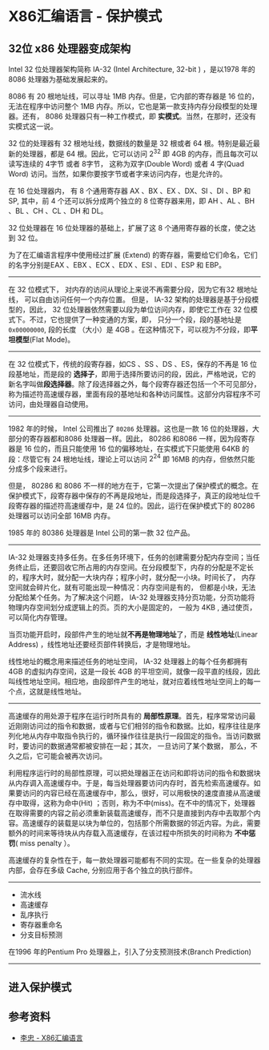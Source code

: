 # X86汇编语言 - 保护模式

[annotation]: <id> (b1139606-b12b-48a8-aa7a-8508fb627498)
[annotation]: <status> (public)
[annotation]: <create_time> (2021-02-09 21:41:55)
[annotation]: <category> (计算机技术)
[annotation]: <tags> (汇编语言)
[annotation]: <comments> (true)
[annotation]: <url> (http://blog.ccyg.studio/article/b1139606-b12b-48a8-aa7a-8508fb627498)


## 32位 x86 处理器变成架构


Intel 32 位处理器架构简称 IA-32 (Intel Architecture, 32-bit ) ，是以1978 年的 8086 处理器为基础发展起来的。

8086 有 20 根地址线，可以寻址 1MB 内存。但是，它内部的寄存器是 16 位的， 无法在程序中访问整个 1MB 内存。所以，它也是第一款支持内存分段模型的处理器。还有， 8086 处理器只有一种工作模式，即 **实模式**。当然，在那时，还没有实模式这一说。

32 位的处理器有 32 根地址线，数据线的数量是 32 根或者 64 根。特别是最近最新的处理器，都是 64 根。因此，它可以访问 $2^32$ 即 4GB 的内存，而且每次可以读写连续的 4字节 或者 8字节， 这称为双字(Double Word) 或者 4 字(Quad Word) 访问。当然，如果你要按字节或者字来访问内存，也是允许的。

在 16 位处理器内， 有 8 个通用寄存器 AX 、BX 、EX 、DX、SI 、DI 、BP 和 SP, 其中，前 4 个还可以拆分成两个独立的 8 位寄存器来用，即 AH 、AL 、BH 、BL 、CH 、CL 、DH 和 DL。

32 位处理器在 16 位处理器的基础上，扩展了这 8 个通用寄存器的长度，使之达到 32 位。

为了在汇编语言程序中使用经过扩展 (Extend) 的寄存器，需要给它们命名，它们的名字分别是EAX 、EBX 、ECX 、EDX 、ESI 、EDI 、ESP 和 EBP。

---

在 32 位模式下， 对内存的访问从理论上来说不再需要分段，因为它有32 根地址线， 可以自由访问任何一个内存位置。 但是， IA-32 架构的处理器是基于分段模型的，因此， 32 位处理器依然需要以段为单位访问内存，即使它工作在 32 位模式下。不过，它也提供了一种变通的方案，即， 只分一个段，段的基地址是 `0x00000000`, 段的长度
（大小）是 4GB 。在这种情况下，可以视为不分段，即**平坦模型**(Flat Mode)。

----

在 32 位模式下，传统的段寄存器，如CS 、SS 、DS 、ES，保存的不再是 16 位段基地址，而是段的 **选择子**，即用于选择所要访问的段，因此，严格地说，它的新名字叫做**段选择器**。除了段选择器之外，每个段寄存器还包括一个不可见部分，称为描述符高速缓存器，里面有段的基地址和各种访问属性。这部分内容程序不可访问，由处理器自动使用。

---

1982 年的时候， Intel 公司推出了 `80286` 处理器。这也是一款 16 位的处理器，大部分的寄存器都和8086 处理器一样。因此， 80286 和8086 一样，因为段寄存器是 16 位的，而且只能使用 16 位的偏移地址，在实模式下只能使用 64KB 的段：尽管它有 24 根地址线，理论上可以访问 $2^{24}$ 即 16MB 的内存，但依然只能分成多个段来进行。

但是， 80286 和 8086 不一样的地方在于，它第一次提出了保护模式的概念。在保护模式下，段寄存器中保存的不再是段地址，而是段选择子，真正的段地址位千段寄存器的描述符高速缓存中，是 24 位的。因此，运行在保护模式下的 80286 处理器可以访问全部 16MB 内存。

1985 年的 80386 处理器是 Intel 公司的第一款 32 位产品。

---

IA-32 处理器支持多任务。在多任务环境下，任务的创建需要分配内存空间；当任务终止后，还要回收它所占用的内存空间。在分段模型下，内存的分配是不定长的，程序大时，就分配一大块内存；程序小时，就分配一小块。时间长了， 内存空间就会碎片化，就有可能出现一种情况：内存空间是有的， 但都是小块，无法分配给某个任务。为了解决这个问题， IA-32 处理器支持分页功能，分页功能将物理内存空间划分成逻辑上的页。页的大小是固定的， 一般为 4KB , 通过使页，可以简化内存管理。

当页功能开启时，段部件产生的地址就**不再是物理地址**了，而是 **线性地址**(Linear Address) ，线性地址还要经页部件转换后，才是物理地址。

线性地址的概念用来描述任务的地址空间， IA-32 处理器上的每个任务都拥有 4GB 的虚拟内存空间，这是一段长 4GB 的平坦空间，就像一段平直的线段，因此叫线性地址空间。相应地，由段部件产生的地址，就对应着线性地址空间上的每一个点，这就是线性地址。

---

高速缓存的用处源于程序在运行时所具有的 **局部性原理**。首先，程序常常访问最近刚刚访问过的指令和数据，或者与它们相邻的指令和数据。比如，程序往往是序列化地从内存中取指令执行的，循环操作往往是执行一段固定的指令。当访问数据时，要访问的数据通常都被安排在一起；其次， 一旦访问了某个数据， 那么，不久之后，它可能会被再次访问。

利用程序运行时的局部性原理，可以把处理器正在访问和即将访问的指令和数据块从内存调入高速缓存中。于是，每当处理器要访问内存时，首先检索高速缓存。如果要访问的内容已经在高速缓存中，那么，很好，可以用极快的速度直接从高速缓存中取得，这称为命中(Hit) ；否则，称为不中(miss)。在不中的情况下，处理器在取得需要的内容之前必须重新装载高速缓存，而不只是直接到内存中去取那个内容。高速缓存的装载是以块为单位的，包括那个所需数据的邻近内容。为此，需要额外的时间来等待块从内存载入高速缓存，在该过程中所损失的时间称为 **不中惩罚**( miss penalty ）。

高速缓存的复杂性在于，每一款处理器可能都有不同的实现。在一些复杂的处理器内部，会存在多级 Cache, 分别应用于各个独立的执行部件。

----

- 流水线
- 高速缓存
- 乱序执行
- 寄存器重命名
- 分支目标预测


在1996 年的Pentium Pro 处理器上，引入了分支预测技术(Branch Prediction)

---

## 进入保护模式


## 参考资料

- [李忠 - X86汇编语言](https://book.douban.com/subject/20492528/)